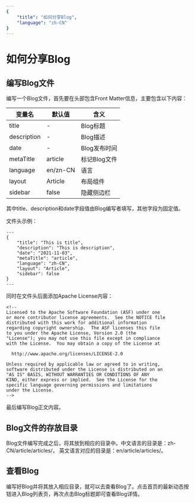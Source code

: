 ```yaml
---
{
    "title": "如何分享Blog",
    "language": "zh-CN"
}
---
```


<!-- 
Licensed to the Apache Software Foundation (ASF) under one
or more contributor license agreements.  See the NOTICE file
distributed with this work for additional information
regarding copyright ownership.  The ASF licenses this file
to you under the Apache License, Version 2.0 (the
"License"); you may not use this file except in compliance
with the License.  You may obtain a copy of the License at

  http://www.apache.org/licenses/LICENSE-2.0

Unless required by applicable law or agreed to in writing,
software distributed under the License is distributed on an
"AS IS" BASIS, WITHOUT WARRANTIES OR CONDITIONS OF ANY
KIND, either express or implied.  See the License for the
specific language governing permissions and limitations
under the License.
-->

# 如何分享Blog


## 编写Blog文件

编写一个Blog文件，首先要在头部包含Front Matter信息，主要包含以下内容：

| 变量名 | 默认值 | 含义 |
|--------|----------------------------|----------|
| title| - | Blog标题|
| description | - | Blog描述|
| date | - | Blog发布时间 |
| metaTitle | article | 标记Blog文件 |
| language | en/zn-CN | 语言 |
| layout | Article | 布局组件 |
| sidebar | false | 隐藏侧边栏 |

其中title、description和date字段值由Blog编写者填写，其他字段为固定值。

文件头示例：
```
---
{
    "title": "This is title",
    "description": "This is description",
    "date": "2021-11-03",
    "metaTitle": "article",
    "language": "zh-CN",
    "layout": "Article",
    "sidebar": false
}
---
```
同时在文件头后面添加Apache License内容：

```
<!-- 
Licensed to the Apache Software Foundation (ASF) under one
or more contributor license agreements.  See the NOTICE file
distributed with this work for additional information
regarding copyright ownership.  The ASF licenses this file
to you under the Apache License, Version 2.0 (the
"License"); you may not use this file except in compliance
with the License.  You may obtain a copy of the License at

  http://www.apache.org/licenses/LICENSE-2.0

Unless required by applicable law or agreed to in writing,
software distributed under the License is distributed on an
"AS IS" BASIS, WITHOUT WARRANTIES OR CONDITIONS OF ANY
KIND, either express or implied.  See the License for the
specific language governing permissions and limitations
under the License.
-->
```
最后编写Blog正文内容。

## Blog文件的存放目录

Blog文件编写完成之后，将其放到相应的目录中。中文语言的目录是：zh-CN/article/articles/，
英文语言对应的目录是：en/article/articles/。

## 查看Blog

编写好Blog并将其放入相应目录，就可以去查看Blog了。点击首页的最新动态按钮进入Blog列表页，再次点击Blog标题即可查看Blog详情。
